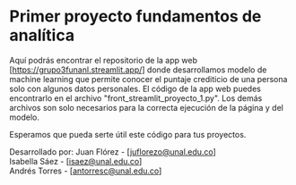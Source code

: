 # Primer proyecto fundamentos de analítica

Aquí podrás encontrar el repositorio de la app web [https://grupo3funanl.streamlit.app/] donde desarrollamos modelo de machine learning que permite conocer el puntaje
crediticio de una persona solo con algunos datos personales.
El código de la app web puedes encontrarlo en el archivo "front_streamlit_proyecto_1.py". Los demás archivos son solo necesarios para la correcta ejecución de la página y del modelo.

Esperamos que pueda serte útil este código para tus proyectos.

Desarrollado por:
Juan Flórez - [juflorezo@unal.edu.co] <br/>
Isabella Sáez - [isaez@unal.edu.co] <br/>
Andrés Torres - [antorresc@unal.edu.co] <br/>
